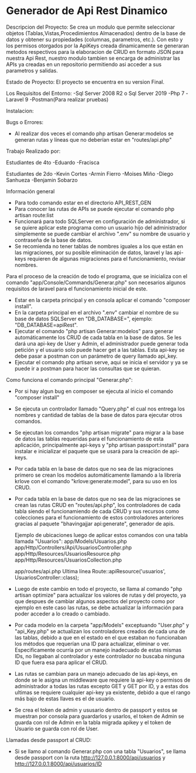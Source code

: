 # Generador de Api Rest Dinamico 

Descripcion del Proyecto:
Se crea un modulo que permite seleccionar objetos (Tablas,Vistas,Procedimientos Almacenados) 
dentro de la base de datos y obtener su propiedades (columnas, parametros, etc.).
Con esto y los permisos otorgados por la ApiKeys creada dinamicamente se generaran metodos respectivos para la elaboracion de CRUD 
en formato JSON para nuestra Api Rest, nuestro modulo tambien se encarga de administrar las APIs ya creadas
en un repositorio permitiendo asi acceder a sus parametros y salidas.

Estado de Proyecto:
El proyecto se encuentra en su version Final.

Los Requisitos del Entorno:
-Sql Server 2008 R2 o Sql Server 2019
-Php 7
-Laravel 9
-Postman(Para realizar pruebas)

Instalacion:


Bugs o Errores:
- Al realizar dos veces el comando php artisan Generar:modelos se generan rutas y líneas que no deberían estar en "routes/api.php"

Trabajo Realizado por:

Estudiantes de 4to
-Eduardo
-Fracisca

Estudiantes de 2do
-Kevin Cortes 
-Armin Fierro
-Moises Miño
-Diego Sanhueza
-Benjamin Sobarzo


Información general
* Para todo comando estar en el directorio API_REST_GEN
* Para conocer las rutas de APIs se puede ejecutar el comando php artisan route:list
* Funcionará para todo SQLServer en configuración de administrador, si se quiere aplicar este programa como un usuario hijo del administrador simplemente se puede cambiar el archivo ".env" su nombre de usuario y contraseña de la base de datos.
* Se recomienda no tener tablas de nombres iguales a los que están en las migraciones, por su posible eliminación de datos, laravel y las api-keys requieren de algunas migraciones para el funcionamiento, revisar nombres.


Para el proceso de la creación de todo el programa, que se inicializa con el comando "app/Console/Commands/Generar.php" son necesarios algunos requisitos de laravel para el funcionamiento inicial de este.
- Estar en la carpeta principal y en consola aplicar el comando "composer install".
- En la carpeta principal en el archivo ".env" cambiar el nombre de su base de datos SQLServer en "DB_DATABASE=", ejemplo: "DB_DATABASE=apiRest".
- Ejecutar el comando "php artisan Generar:modelos" para generar automáticamente los CRUD de cada tabla en la base de datos. Se les dará una api-key de User y Admin, el administrador puede generar toda petición y el usuario solo puede hacer get a las tablas. Esta api-key se debe pasar a postman con un parámetro de query llamado api_key.
- Ejecutar el comando php artisan serve, aqui se inicia el servidor y ya se puede ir a postman para hacer las consultas que se quieran.


Como funciona el comando principal "Generar.php":
- Por si hay algun bug en composer se ejecuta al inicio el comando "composer install"
- Se ejecuta un controlador llamado "Query.php" el cual nos entrega los nombres y cantidad de tablas de la base de datos para ejecutar otros comandos.
- Se ejecutan los comandos "php artisan migrate" para migrar a la base de datos las tablas requeridas para el funcionamiento de esta aplicación, principalmente api-keys y "php artisan passport:install" para instalar e inicializar el paquete que se usará para la creación de api-keys.
- Por cada tabla en la base de datos que no sea de las migraciones primero se crean los modelos automáticamente llamando a la librería krlove con el comando "krlove:generate:model", para su uso en los CRUD.
- Por cada tabla en la base de datos que no sea de las migraciones se crean las rutas CRUD en "routes/api.php", los controladores de cada tabla siendo el funcionamiendo de cada CRUD y sus recursos como colecciones para el funcionamiento de estos controladores anteriores gracias al paquete "bhavingajjar api:generate", generador de apis. 

    Ejemplo de ubicaciones luego de aplicar estos comandos con una tabla llamada "Usuarios":
        app/Models/Usuarios.php
        app/Http/Controllers/Api/UsuariosController.php
        app/Http/Resources/UsuariosResource.php
        app/Http/Resources/UsuariosCollection.php

    app/routes/api.php
        Ultima línea
        Route::apiResource('usuarios', UsuariosController::class);

- Luego de este cambio en todo el proyecto, se llama al comando "php artisan optimize" para actualizar los valores de rutas y del proyecto, ya que despues de cambiar algunos aspectos del proyecto como por ejemplo en este caso las rutas, se debe actualizar la información para poder acceder a lo creado o cambiado.
- Por cada modelo en la carpeta "app/Models" exceptuando "User.php" y "api_Key.php" se actualizan los controladores creados de cada una de las tablas, debido a que en el estado en el que estaban no funcionaban los métodos que requerían una ID para actualizar, eliminar o ver. Especificamente ocurría por un manejo inadecuado de estas mismas IDs, no llegaban al controlador y este controlador no buscaba ninguna ID que fuera esa para aplicar el CRUD.
- Las rutas se cambian para un manejo adecuado de las api-keys, en donde se le asigna un middleware que requiere la api-key o permisos de administrador a todas las rutas excepto GET y GET por ID, y a estas dos ultimas se requiere cualquier api-key ya existente, debido a que el rango más bajo de estas llaves es el de usuario.
- Se crea el token de admin y ususario dentro de passport y estos se muestran por consola para guardarlos y usarlos, el token de Admin se guarda con rol de Admin en la tabla migrada apikey y el token de Usuario se guarda con rol de User.


Llamadas desde passport al CRUD:
- Si se llamo al comando Generar.php con una tabla "Usuarios", se llama desde passport con la ruta http://127.0.0.1:8000/api/usuarios y http://127.0.0.1:8000/api/usuarios/ID
